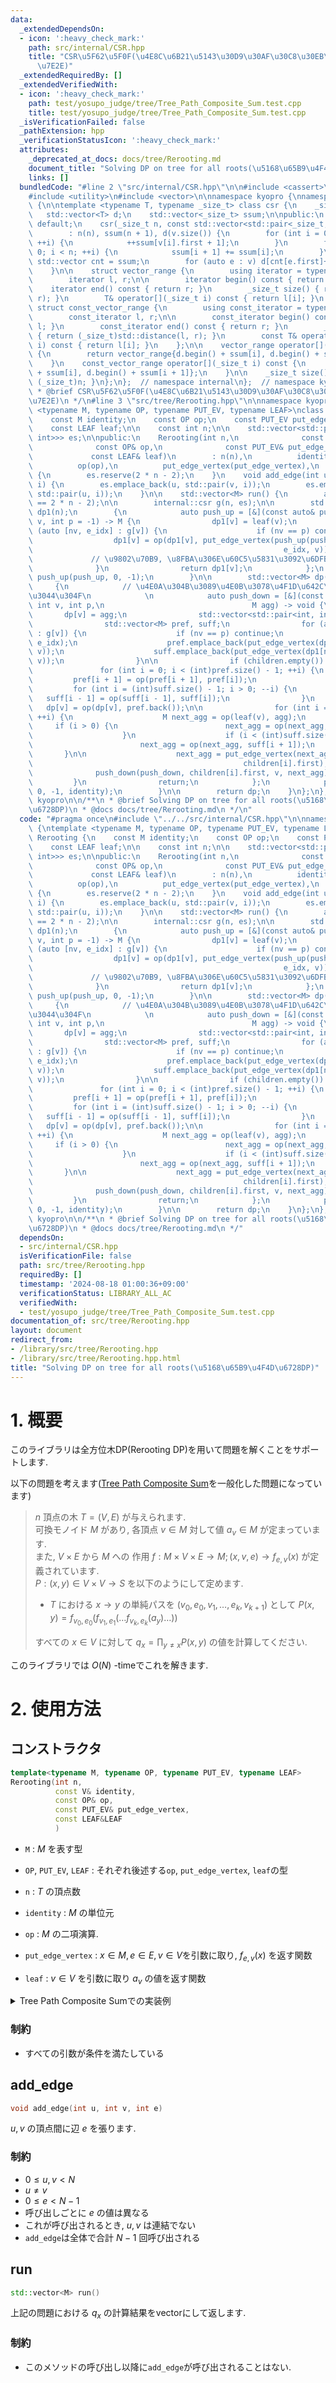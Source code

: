 ```yaml
---
data:
  _extendedDependsOn:
  - icon: ':heavy_check_mark:'
    path: src/internal/CSR.hpp
    title: "CSR\u5F62\u5F0F(\u4E8C\u6B21\u5143\u30D9\u30AF\u30C8\u30EB\u306E\u5727\
      \u7E2E)"
  _extendedRequiredBy: []
  _extendedVerifiedWith:
  - icon: ':heavy_check_mark:'
    path: test/yosupo_judge/tree/Tree_Path_Composite_Sum.test.cpp
    title: test/yosupo_judge/tree/Tree_Path_Composite_Sum.test.cpp
  _isVerificationFailed: false
  _pathExtension: hpp
  _verificationStatusIcon: ':heavy_check_mark:'
  attributes:
    _deprecated_at_docs: docs/tree/Rerooting.md
    document_title: "Solving DP on tree for all roots(\u5168\u65B9\u4F4D\u6728DP)"
    links: []
  bundledCode: "#line 2 \"src/internal/CSR.hpp\"\n\n#include <cassert>\n#include <iterator>\n\
    #include <utility>\n#include <vector>\n\nnamespace kyopro {\nnamespace internal\
    \ {\n\ntemplate <typename T, typename _size_t> class csr {\n    _size_t n;\n \
    \   std::vector<T> d;\n    std::vector<_size_t> ssum;\n\npublic:\n    csr() =\
    \ default;\n    csr(_size_t n, const std::vector<std::pair<_size_t, T>>& v)\n\
    \        : n(n), ssum(n + 1), d(v.size()) {\n        for (int i = 0; i < (int)v.size();\
    \ ++i) {\n            ++ssum[v[i].first + 1];\n        }\n        for (int i =\
    \ 0; i < n; ++i) {\n            ssum[i + 1] += ssum[i];\n        }\n\n       \
    \ std::vector cnt = ssum;\n        for (auto e : v) d[cnt[e.first]++] = e.second;\n\
    \    }\n\n    struct vector_range {\n        using iterator = typename std::vector<T>::iterator;\n\
    \        iterator l, r;\n\n        iterator begin() const { return l; }\n    \
    \    iterator end() const { return r; }\n        _size_t size() { return std::distance(l,\
    \ r); }\n        T& operator[](_size_t i) const { return l[i]; }\n    };\n   \
    \ struct const_vector_range {\n        using const_iterator = typename std::vector<T>::const_iterator;\n\
    \        const_iterator l, r;\n\n        const_iterator begin() const { return\
    \ l; }\n        const_iterator end() const { return r; }\n        _size_t size()\
    \ { return (_size_t)std::distance(l, r); }\n        const T& operator[](_size_t\
    \ i) const { return l[i]; }\n    };\n\n    vector_range operator[](_size_t i)\
    \ {\n        return vector_range{d.begin() + ssum[i], d.begin() + ssum[i + 1]};\n\
    \    }\n    const_vector_range operator[](_size_t i) const {\n        return const_vector_range{d.begin()\
    \ + ssum[i], d.begin() + ssum[i + 1]};\n    }\n\n    _size_t size() const { return\
    \ (_size_t)n; }\n};\n};  // namespace internal\n};  // namespace kyopro\n\n/**\n\
    \ * @brief CSR\u5F62\u5F0F(\u4E8C\u6B21\u5143\u30D9\u30AF\u30C8\u30EB\u306E\u5727\
    \u7E2E)\n */\n#line 3 \"src/tree/Rerooting.hpp\"\n\nnamespace kyopro {\ntemplate\
    \ <typename M, typename OP, typename PUT_EV, typename LEAF>\nclass Rerooting {\n\
    \    const M identity;\n    const OP op;\n    const PUT_EV put_edge_vertex;\n\
    \    const LEAF leaf;\n\n    const int n;\n\n    std::vector<std::pair<int, std::pair<int,\
    \ int>>> es;\n\npublic:\n    Rerooting(int n,\n              const M& identity,\n\
    \              const OP& op,\n              const PUT_EV& put_edge_vertex,\n \
    \             const LEAF& leaf)\n        : n(n),\n          identity(identity),\n\
    \          op(op),\n          put_edge_vertex(put_edge_vertex),\n          leaf(leaf)\
    \ {\n        es.reserve(2 * n - 2);\n    }\n    void add_edge(int u, int v, int\
    \ i) {\n        es.emplace_back(u, std::pair(v, i));\n        es.emplace_back(v,\
    \ std::pair(u, i));\n    }\n\n    std::vector<M> run() {\n        assert(es.size()\
    \ == 2 * n - 2);\n\n        internal::csr g(n, es);\n\n        std::vector<M>\
    \ dp1(n);\n        {\n            auto push_up = [&](const auto& push_up, int\
    \ v, int p = -1) -> M {\n                dp1[v] = leaf(v);\n                for\
    \ (auto [nv, e_idx] : g[v]) {\n                    if (nv == p) continue;\n  \
    \                  dp1[v] = op(dp1[v], put_edge_vertex(push_up(push_up, nv, v),\n\
    \                                                        e_idx, v));\n       \
    \             // \u9802\u70B9, \u8FBA\u306E\u60C5\u5831\u3092\u6DFB\u52A0\n  \
    \              }\n                return dp1[v];\n            };\n           \
    \ push_up(push_up, 0, -1);\n        }\n\n        std::vector<M> dp(n);\n\n   \
    \     {\n            // \u4E0A\u304B\u3089\u4E0B\u3078\u4F1D\u642C\u3057\u3066\
    \u3044\u304F\n            \n            auto push_down = [&](const auto& push_down,\
    \ int v, int p,\n                                 M agg) -> void {\n         \
    \       dp[v] = agg;\n                std::vector<std::pair<int, int>> children;\n\
    \                std::vector<M> pref, suff;\n                for (auto [nv, e_idx]\
    \ : g[v]) {\n                    if (nv == p) continue;\n                    children.emplace_back(nv,\
    \ e_idx);\n                    pref.emplace_back(put_edge_vertex(dp1[nv], e_idx,\
    \ v));\n                    suff.emplace_back(put_edge_vertex(dp1[nv], e_idx,\
    \ v));\n                }\n\n                if (children.empty()) return;\n \
    \               for (int i = 0; i < (int)pref.size() - 1; ++i) {\n           \
    \         pref[i + 1] = op(pref[i + 1], pref[i]);\n                }\n       \
    \         for (int i = (int)suff.size() - 1; i > 0; --i) {\n                 \
    \   suff[i - 1] = op(suff[i - 1], suff[i]);\n                }\n             \
    \   dp[v] = op(dp[v], pref.back());\n\n                for (int i = 0; i < (int)children.size();\
    \ ++i) {\n                    M next_agg = op(leaf(v), agg);\n               \
    \     if (i > 0) {\n                        next_agg = op(next_agg, pref[i - 1]);\n\
    \                    }\n                    if (i < (int)suff.size() - 1) {\n\
    \                        next_agg = op(next_agg, suff[i + 1]);\n             \
    \       }\n\n                    next_agg = put_edge_vertex(next_agg, children[i].second,\n\
    \                                               children[i].first);\n\n      \
    \              push_down(push_down, children[i].first, v, next_agg);\n       \
    \         }\n                return;\n            };\n            push_down(push_down,\
    \ 0, -1, identity);\n        }\n\n        return dp;\n    }\n};\n};  // namespace\
    \ kyopro\n\n/**\n * @brief Solving DP on tree for all roots(\u5168\u65B9\u4F4D\
    \u6728DP)\n * @docs docs/tree/Rerooting.md\n */\n"
  code: "#pragma once\n#include \"../../src/internal/CSR.hpp\"\n\nnamespace kyopro\
    \ {\ntemplate <typename M, typename OP, typename PUT_EV, typename LEAF>\nclass\
    \ Rerooting {\n    const M identity;\n    const OP op;\n    const PUT_EV put_edge_vertex;\n\
    \    const LEAF leaf;\n\n    const int n;\n\n    std::vector<std::pair<int, std::pair<int,\
    \ int>>> es;\n\npublic:\n    Rerooting(int n,\n              const M& identity,\n\
    \              const OP& op,\n              const PUT_EV& put_edge_vertex,\n \
    \             const LEAF& leaf)\n        : n(n),\n          identity(identity),\n\
    \          op(op),\n          put_edge_vertex(put_edge_vertex),\n          leaf(leaf)\
    \ {\n        es.reserve(2 * n - 2);\n    }\n    void add_edge(int u, int v, int\
    \ i) {\n        es.emplace_back(u, std::pair(v, i));\n        es.emplace_back(v,\
    \ std::pair(u, i));\n    }\n\n    std::vector<M> run() {\n        assert(es.size()\
    \ == 2 * n - 2);\n\n        internal::csr g(n, es);\n\n        std::vector<M>\
    \ dp1(n);\n        {\n            auto push_up = [&](const auto& push_up, int\
    \ v, int p = -1) -> M {\n                dp1[v] = leaf(v);\n                for\
    \ (auto [nv, e_idx] : g[v]) {\n                    if (nv == p) continue;\n  \
    \                  dp1[v] = op(dp1[v], put_edge_vertex(push_up(push_up, nv, v),\n\
    \                                                        e_idx, v));\n       \
    \             // \u9802\u70B9, \u8FBA\u306E\u60C5\u5831\u3092\u6DFB\u52A0\n  \
    \              }\n                return dp1[v];\n            };\n           \
    \ push_up(push_up, 0, -1);\n        }\n\n        std::vector<M> dp(n);\n\n   \
    \     {\n            // \u4E0A\u304B\u3089\u4E0B\u3078\u4F1D\u642C\u3057\u3066\
    \u3044\u304F\n            \n            auto push_down = [&](const auto& push_down,\
    \ int v, int p,\n                                 M agg) -> void {\n         \
    \       dp[v] = agg;\n                std::vector<std::pair<int, int>> children;\n\
    \                std::vector<M> pref, suff;\n                for (auto [nv, e_idx]\
    \ : g[v]) {\n                    if (nv == p) continue;\n                    children.emplace_back(nv,\
    \ e_idx);\n                    pref.emplace_back(put_edge_vertex(dp1[nv], e_idx,\
    \ v));\n                    suff.emplace_back(put_edge_vertex(dp1[nv], e_idx,\
    \ v));\n                }\n\n                if (children.empty()) return;\n \
    \               for (int i = 0; i < (int)pref.size() - 1; ++i) {\n           \
    \         pref[i + 1] = op(pref[i + 1], pref[i]);\n                }\n       \
    \         for (int i = (int)suff.size() - 1; i > 0; --i) {\n                 \
    \   suff[i - 1] = op(suff[i - 1], suff[i]);\n                }\n             \
    \   dp[v] = op(dp[v], pref.back());\n\n                for (int i = 0; i < (int)children.size();\
    \ ++i) {\n                    M next_agg = op(leaf(v), agg);\n               \
    \     if (i > 0) {\n                        next_agg = op(next_agg, pref[i - 1]);\n\
    \                    }\n                    if (i < (int)suff.size() - 1) {\n\
    \                        next_agg = op(next_agg, suff[i + 1]);\n             \
    \       }\n\n                    next_agg = put_edge_vertex(next_agg, children[i].second,\n\
    \                                               children[i].first);\n\n      \
    \              push_down(push_down, children[i].first, v, next_agg);\n       \
    \         }\n                return;\n            };\n            push_down(push_down,\
    \ 0, -1, identity);\n        }\n\n        return dp;\n    }\n};\n};  // namespace\
    \ kyopro\n\n/**\n * @brief Solving DP on tree for all roots(\u5168\u65B9\u4F4D\
    \u6728DP)\n * @docs docs/tree/Rerooting.md\n */"
  dependsOn:
  - src/internal/CSR.hpp
  isVerificationFile: false
  path: src/tree/Rerooting.hpp
  requiredBy: []
  timestamp: '2024-08-18 01:00:36+09:00'
  verificationStatus: LIBRARY_ALL_AC
  verifiedWith:
  - test/yosupo_judge/tree/Tree_Path_Composite_Sum.test.cpp
documentation_of: src/tree/Rerooting.hpp
layout: document
redirect_from:
- /library/src/tree/Rerooting.hpp
- /library/src/tree/Rerooting.hpp.html
title: "Solving DP on tree for all roots(\u5168\u65B9\u4F4D\u6728DP)"
---
```

# 1. 概要
このライブラリは全方位木DP(Rerooting DP)を用いて問題を解くことをサポートします.

以下の問題を考えます([Tree Path Composite Sum](https://judge.yosupo.jp/problem/tree_path_composite_sum)を一般化した問題になっています)

> $n$ 頂点の木 $T=(V, E)$ が与えられます.\
> 可換モノイド $M$ があり, 各頂点 $v\in M$ 対して値 $a_v\in M$ が定まっています.\
> また, $V\times E$ から $M$ への  作用 $f:M\times V\times E \to M;(x,v,e)\to f_{e,v}(x)$ が定義されています.\
> $P:(x,y)\in V\times V\to S$ を以下のようにして定めます.
> 
> - $T$ における $x\to y$ の単純パスを $(v_0,e_0,v_1,\dots,e_k,v_{k+1})$ として $P(x,y)=f_{v_0,e_0}(f_{v_1,e_1}(\dots f_{v_k,e_k}(a_y)\dots))$
>
> すべての $x\in V$ に対して $q_x=\displaystyle\prod_{y\neq x}{P(x,y)}$ の値を計算してください.

このライブラリでは $O(N)$ -timeでこれを解きます.

# 2. 使用方法
## コンストラクタ
```cpp
template<typename M, typename OP, typename PUT_EV, typename LEAF>
Rerooting(int n, 
          const V& identity, 
          const OP& op,
          const PUT_EV& put_edge_vertex,
          const LEAF&LEAF
          )
```

- `M` : $M$ を表す型
- `OP`, `PUT_EV`, `LEAF` : それぞれ後述する`op`, `put_edge_vertex`, `leaf`の型

- `n` : $T$ の頂点数
- `identity` : $M$ の単位元
- `op` : $M$ の二項演算.
- `put_edge_vertex` : $x\in M,e\in E,v\in V$を引数に取り, $f_{e,v}(x)$ を返す関数
- `leaf` : $v\in V$ を引数に取り $a_v$ の値を返す関数


<details><summary>Tree Path Composite Sumでの実装例</summary>

```cpp
// https://judge.yosupo.jp/submission/229005

using mint = modint<998244353>;

int main() {
    ...
    using M = pair<mint, mint>
    auto op = [&](M x, M y) {
        return M(x.first + y.first, x.second + y.second);
    };
    auto put_edge_vertex = [&](M x, int e, int) {
        return M(b[e] * x.first + c[e] * x.second, x.second);
    };
    auto leaf = [&](int v) { return M(a[v], mint(1)); };

    Rerooting<M, decltype(op), decltype(put_edge_vertex), decltype(leaf)> 
        t(n, M(), op, put_edge_vertex, leaf);

    ...
}
```

</details>

### 制約
- すべての引数が条件を満たしている

## add_edge
```cpp
void add_edge(int u, int v, int e)
```
$u,v$ の頂点間に辺 $e$ を張ります.

### 制約
- $0\leq u,v\lt N$
- $u\neq v$
- $0\leq e\lt N-1$
- 呼び出しごとに $e$ の値は異なる
- これが呼び出されるとき, $u,v$ は連結でない
- `add_edge`は全体で合計 $N-1$ 回呼び出される

## run
```cpp
std::vector<M> run()
```
上記の問題における $q_x$ の計算結果をvectorにして返します.

### 制約
- このメソッドの呼び出し以降に`add_edge`が呼び出されることはない.